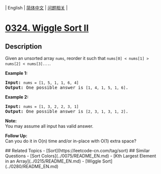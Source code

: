 
| English | [简体中文](README.md) | [问题相关](QUESTION.md) |
# [0324. Wiggle Sort II](https://leetcode-cn.com/problems/wiggle-sort-ii/)
## Description
<p>Given an unsorted array <code>nums</code>, reorder it such that <code>nums[0] &lt; nums[1] &gt; nums[2] &lt; nums[3]...</code>.</p>

<p><b>Example 1:</b></p>

<pre>
<strong>Input: </strong><code>nums = [1, 5, 1, 1, 6, 4]</code>
<strong>Output: </strong>One possible answer is <code>[1, 4, 1, 5, 1, 6]</code>.</pre>

<p><b>Example 2:</b></p>

<pre>
<strong>Input: </strong><code>nums = [1, 3, 2, 2, 3, 1]</code>
<strong>Output:</strong> One possible answer is <code>[2, 3, 1, 3, 1, 2]</code>.</pre>

<p><b>Note:</b><br />
You may assume all input has valid answer.</p>

<p><b>Follow Up:</b><br />
Can you do it in O(n) time and/or in-place with O(1) extra space?</p>
## Related Topics
- [Sort](https://leetcode-cn.com/tag/sort)
## Similar Questions
- [Sort Colors](../0075/README_EN.md)
- [Kth Largest Element in an Array](../0215/README_EN.md)
- [Wiggle Sort](../0280/README_EN.md)

